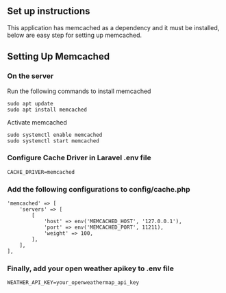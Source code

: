 ## Set up instructions
This application  has memcached as a dependency and it must be installed, below are easy step for setting up memcached.


## Setting Up Memcached

### On the server
Run the following commands to install memcached

```console
sudo apt update
sudo apt install memcached
```

Activate memcached

```console
sudo systemctl enable memcached
sudo systemctl start memcached

```

### Configure Cache Driver in Laravel .env file
```console
CACHE_DRIVER=memcached

```

### Add the following configurations to config/cache.php

```console
'memcached' => [
    'servers' => [
        [
            'host' => env('MEMCACHED_HOST', '127.0.0.1'),
            'port' => env('MEMCACHED_PORT', 11211),
            'weight' => 100,
        ],
    ],
],
```

### Finally, add your open weather apikey to .env file
 ```
 WEATHER_API_KEY=your_openweathermap_api_key

```

